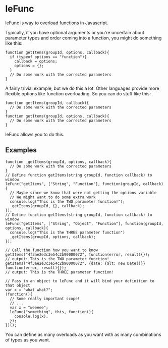 # leFunc

leFunc is way to overload functions in Javascript.

Typically, if you have optional arguments or you're uncertain about parameter types and order coming into a function, you might do something like this:

    function getItems(groupId, options, callback){
      if (typeof options == "function"){
        callback = options;
        options = {};
      }
      // Do some work with the corrected parameters
    }

A fairly trivial example, but we do this a lot. Other languages provide more flexible options like function overloading. So you can do stuff like this:

    function getItems(groupId, callback){
      // Do some work with the corrected parameters
    }
    function getItems(groupId, options, callback){
      // Do some work with the corrected parameters
    }

leFunc allows you to do this.

## Examples
    function _getItems(groupId, options, callback){
      // Do some work with the corrected parameters
    }
    // Define function getItems(string groupId, function callback) to window
    leFunc("getItems", ["String", "Function"], function(groupId, callback){
      // Maybe since we know that were not getting the options variable
      // We might want to do some extra work
      console.log("This is the TWO parameter function!");
      _getItems(groupId, {}, callback);
    });
    // Define function getItems(string groupId, function callback) to window
    leFunc("getItems", ["String", "Object", "Function"], function(groupId, options, callback){
      console.log("This is the THREE parameter function")
      _getItems(groupId, options, callback);
    });

    // Call the function how you want to know
    getItems("4f3ae2e3c3e54c2b90000072", function(error, result){});
    // output: This is the TWO parameter function!
    getItems("4f3ae2e3c3e54c2b90000072", {date: {$lt: new Date()}} function(error, result){});
    // output: This is the THREE parameter function!

    // Pass in an object to leFunc and it will bind your definition to that object
    var x = "what what?";
    (function(){
      // Some really important scope!
      // ...
      var x = "weeeee";
      leFunc("something", this, function(){
        console.log(x);
      });
    })();

You can define as many overloads as you want with as many combinations of types as you want.